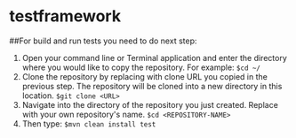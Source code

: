 # testframework

##For build and run tests you need to do next step:
 1. Open your command line or Terminal application and enter the directory where you would like to copy the repository. For example:
 `$cd ~/`
 2. Clone the repository by replacing <URL> with clone URL you copied in the previous step. The repository will be cloned into a new directory in this location.
 `$git clone <URL>`
 3. Navigate into the directory of the repository you just created. Replace with your own repository's name.
 `$cd <REPOSITORY-NAME>`
 4. Then type:
 `$mvn clean install test`
